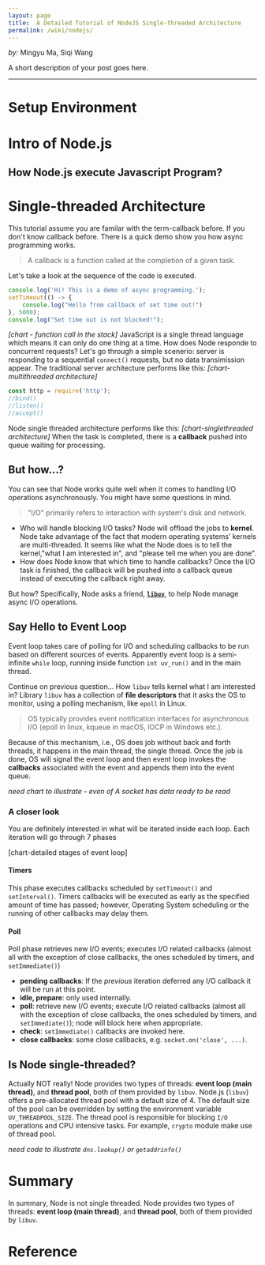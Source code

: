 ```yaml
---
layout: page
title:  A Detailed Tutorial of NodeJS Single-threaded Architecture
permalink: /wiki/nodejs/
---
```


*by:* Mingyu Ma, Siqi Wang


A short description of your post goes here.

---
# Setup Environment

# Intro of Node.js

## How Node.js execute Javascript Program?

# Single-threaded Architecture
This tutorial assume you are familar with the term-callback before. If you don't know callback before. There is a quick demo show you how async programming works.
> A callback is a function called at the completion of a given task.

Let's take a look at the sequence of the code is executed.
```javascript
console.log('Hi! This is a demo of async programming.');
setTimeout(() -> {
    console.log("Hello from callback of set time out!")
}, 5000);
console.log("Set time out is not blocked!");
```
*[chart - function call in the stack]*
JavaScript is a single thread language which means it can only do one thing at a time. How does Node responde to concurrent requests? Let's go through a simple scenerio: server is responding to a sequential `connect()` requests, but no data transimission appear.
The traditional server architecture performs like this:
*[chart-multithreaded architecture]*
```javascript
const http = require('http');
//bind()
//listen()
//accept()
```
Node single threaded architecture performs like this:
*[chart-singlethreaded architecture]*
When the task is completed, there is a **callback** pushed into queue waiting for processing.

## But how...?
You can see that Node works quite well when it comes to handling I/O operations asynchronously. You might have some questions in mind.
> "I/O" primarily refers to interaction with system's disk and network.

- Who will handle blocking I/O tasks?
Node will offload the jobs to **kernel**. Node take advantage of the fact that modern operating systems’ kernels are multi-threaded. It seems like what the Node does is to tell the kernel,"what I am interested in", and "please tell me when you are done".
- How does Node know that which time to handle callbacks?
Once the I/O task is finished, the callback will be pushed into a callback queue instead of executing the callback right away.

But how? Specifically, Node asks a friend, [**`libuv`**](http://docs.libuv.org/en/v1.x/api.html), to help Node manage async I/O operations.

## Say Hello to Event Loop

Event loop takes care of polling for I/O and scheduling callbacks to be run based on different sources of events. Apparently event loop is a semi-infinite `while` loop, running inside function `int uv_run()` and in the main thread.

Continue on previous question... How `libuv` tells kernel what I am interested in? Library `libuv` has a collection of **file descriptors** that it asks the OS to monitor, using a polling mechanism, like `epoll` in Linux. 

> OS typically provides event notification interfaces for asynchronous I/O (epoll in linux, kqueue in macOS, IOCP in Windows etc.).

Because of this mechanism, i.e., OS does job without back and forth threads, it happens in the main thread, the single thread. Once the job is done, OS will signal the event loop and then event loop invokes the **callbacks** associated with the event and appends them into the event queue. 

*need chart to illustrate - even of A socket has data ready to be read*

### A closer look

You are definitely interested in what will be iterated inside each loop. Each iteration will go through 7 phases

[chart-detailed stages of event loop]
#### Timers
This phase executes callbacks scheduled by `setTimeout()` and `setInterval()`. Timers callbacks will be executed as early as the specified amount of time has passed; however, Operating System scheduling or the running of other callbacks may delay them.

#### Poll
Poll phase retrieves new I/O events; executes I/O related callbacks (almost all with the exception of close callbacks, the ones scheduled by timers, and `setImmediate()`)

- **pending callbacks**: If the *previous* iteration deferred any I/O callback it will be run at this point.
- **idle, prepare**: only used internally.
- **poll**: retrieve new I/O events; execute I/O related callbacks (almost all with the exception of close callbacks, the ones scheduled by timers, and `setImmediate()`); node will block here when appropriate.
- **check**: `setImmediate()` callbacks are invoked here.
- **close callbacks**: some close callbacks, e.g. `socket.on('close', ...)`.

## Is Node single-threaded?
Actually NOT really! Node provides two types of threads: **event loop (main thread)**, and **thread pool**, both of them provided by `libuv`. Node.js (`libuv`) offers a pre-allocated thread pool with a default size of 4. The default size of the pool can be overridden by setting the environment variable `UV_THREADPOOL_SIZE`. The thread pool is responsible for blocking `I/O` operations and CPU intensive tasks. For example, `crypto` module make use of thread pool.

*need code to illustrate `dns.lookup()` or `getaddrinfo()`* 


# Summary
In summary, Node is not single threaded. Node provides two types of threads: **event loop (main thread)**, and **thread pool**, both of them provided by `libuv`.
# Reference

